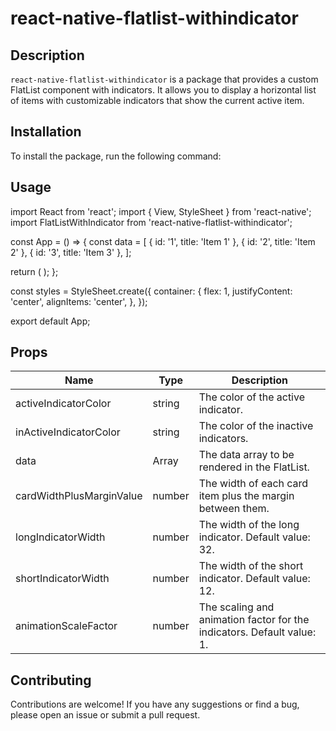 # react-native-flatlist-withindicator

## Description
`react-native-flatlist-withindicator` is a package that provides a custom FlatList component with indicators. It allows you to display a horizontal list of items with customizable indicators that show the current active item.

## Installation
To install the package, run the following command:
## Usage
 import React from 'react'; import { View, StyleSheet } from 'react-native'; import FlatListWithIndicator from 'react-native-flatlist-withindicator';

const App = () => { const data = [ { id: '1', title: 'Item 1' }, { id: '2', title: 'Item 2' }, { id: '3', title: 'Item 3' }, ];

return ( ); };

const styles = StyleSheet.create({ container: { flex: 1, justifyContent: 'center', alignItems: 'center', }, });

export default App;

## Props

| Name                       | Type     | Description                                                                         |
| -------------------------- | -------- | ----------------------------------------------------------------------------------- |
| activeIndicatorColor       | string   | The color of the active indicator.                                                  |
| inActiveIndicatorColor     | string   | The color of the inactive indicators.                                               |
| data                       | Array    | The data array to be rendered in the FlatList.                                       |
| cardWidthPlusMarginValue   | number   | The width of each card item plus the margin between them.                            |
| longIndicatorWidth         | number   | The width of the long indicator. Default value: 32.                                  |
| shortIndicatorWidth        | number   | The width of the short indicator. Default value: 12.                                 |
| animationScaleFactor       | number   | The scaling and animation factor for the indicators. Default value: 1.               |

## Contributing
Contributions are welcome! If you have any suggestions or find a bug, please open an issue or submit a pull request.

